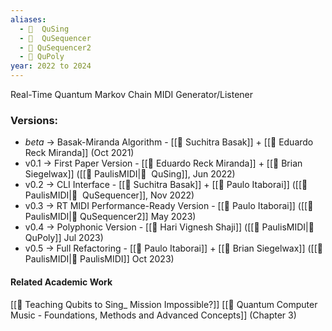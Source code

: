 ```yaml
---
aliases:
  - 💾  QuSing
  - 💾  QuSequencer
  - 💾 QuSequencer2
  - 💾 QuPoly
year: 2022 to 2024
---
```

Real-Time Quantum Markov Chain MIDI Generator/Listener

### Versions:


- _beta_ -> Basak-Miranda Algorithm - [[👤 Suchitra Basak]] + [[👤 Eduardo Reck Miranda]] (Oct 2021)
- v0.1 -> First Paper Version  - [[👤 Eduardo Reck Miranda]] + [[👤 Brian Siegelwax]] ([[💾 PaulisMIDI|💾  QuSing]], Jun 2022)
- v0.2 -> CLI Interface - [[👤 Suchitra Basak]] + [[👤 Paulo Itaborai]] ([[💾 PaulisMIDI|💾  QuSequencer]], Nov 2022)
- v0.3 -> RT MIDI Performance-Ready Version - [[👤 Paulo Itaborai]] ([[💾 PaulisMIDI|💾 QuSequencer2]] May 2023)
- v0.4 -> Polyphonic Version - [[👤 Hari Vignesh Shaji]] ([[💾 PaulisMIDI|💾 QuPoly]] Jul 2023)
- v0.5 -> Full Refactoring - [[👤 Paulo Itaborai]] + [[👤 Brian Siegelwax]] ([[💾 PaulisMIDI|💾 PaulisMIDI]] Oct 2023)


#### Related Academic Work

[[📝 Teaching Qubits to Sing_ Mission Impossible?]]
[[📔 Quantum Computer Music - Foundations, Methods and Advanced Concepts]] (Chapter 3)
